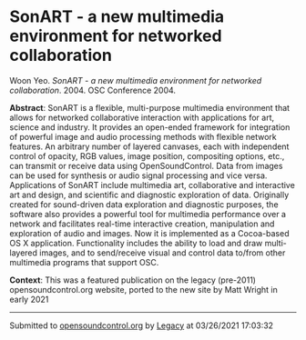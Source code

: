 # SonART - a new multimedia environment for networked collaboration

Woon Yeo. *SonART - a new multimedia environment for networked collaboration*. 2004.  OSC Conference 2004. 

**Abstract**: SonART is a flexible, multi-purpose multimedia environment that allows for networked collaborative interaction with applications for art, science and industry. It provides an open-ended framework for integration of powerful image and audio processing methods with flexible network features. An arbitrary number of layered canvases, each with independent control of opacity, RGB values, image position, compositing options, etc., can transmit or receive data using OpenSoundControl. Data from images can be used for synthesis or audio signal processing and vice versa. Applications of SonART include multimedia art, collaborative and interactive art and design, and scientific and diagnostic exploration of data. Originally created for sound-driven data exploration and diagnostic purposes, the software also provides a powerful tool for multimedia performance over a network and facilitates real-time interactive creation, manipulation and exploration of audio and images. Now it is implemented as a Cocoa-based OS X application. Functionality includes the ability to load and draw multi-layered images, and to send/receive visual and control data to/from other multimedia programs that support OSC.

**Context**: This was a featured publication on the legacy (pre-2011) opensoundcontrol.org website, ported to the new site by Matt Wright in early 2021

---
Submitted to [opensoundcontrol.org](https://opensoundcontrol.org) by [Legacy](https://web.archive.org) at 03/26/2021 17:03:32
